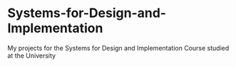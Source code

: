 # Systems-for-Design-and-Implementation
My projects for the Systems for Design and Implementation Course studied at the University
